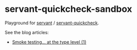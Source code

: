 # servant-quickcheck-sandbox

Playground for [servant](https://github.com/haskell-servant/) / [servant-quickcheck](https://github.com/haskell-servant/servant-quickcheck).

See the blog articles:
 * [Smoke testing... at the type level (1)](http://declension.net/posts/2017-03-08-type-level-smoke-testing-part-1/)
